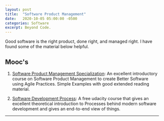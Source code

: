 ```yaml
---
layout: post
title:  "Software Product Management"
date:   2020-10-05 05:00:00 -0500
categories: Software
excerpt: Beyond Code.
---
```


Good software is the right product, done right, and managed right. I have found some of the material below helpful.

## Mooc's

1. [Software Product Management Specialization](https://www.coursera.org/specializations/product-management?): An excellent introductory course on Software Product Management to create Better Software using Agile Practices. Simple Examples with good extended reading material.

2. [Software Development Process](https://classroom.udacity.com/courses/ud805): A free udacity course that gives an excellent theoretical introduction to Processes behind modern software development and gives an end-to-end view of things. 

---


